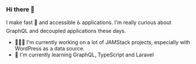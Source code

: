 ### Hi there 👋

I make fast 🚀 and accessible ♿️ applications. I'm really curious about GraphQL and decoupled applications these days.

* 🚵🏾‍♂️ I'm currently working on a lot of JAMStack projects, especially with WordPress as a data source.
* 📕 I'm currently learning GraphQL, TypeScript and Laravel


<!--
**jacobarriola/jacobarriola** is a ✨ _special_ ✨ repository because its `README.md` (this file) appears on your GitHub profile.

Here are some ideas to get you started:

- 🔭 I’m currently working on ...
- 🌱 I’m currently learning ...
- 👯 I’m looking to collaborate on ...
- 🤔 I’m looking for help with ...
- 💬 Ask me about ...
- 📫 How to reach me: ...
- 😄 Pronouns: ...
- ⚡ Fun fact: ...
-->
